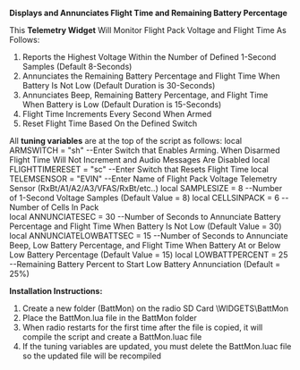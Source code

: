 **Displays and Annunciates Flight Time and Remaining Battery Percentage**

This **Telemetry Widget** Will Monitor Flight Pack Voltage and Flight Time As Follows:
1. Reports the Highest Voltage Within the Number of Defined 1-Second Samples (Default 8-Seconds)
2. Annunciates the Remaining Battery Percentage and Flight Time When Battery Is Not Low (Default Duration is 30-Seconds)
3. Annunciates Beep, Remaining Battery Percentage, and Flight Time When Battery is Low (Default Duration is 15-Seconds)
4. Flight Time Increments Every Second When Armed
5. Reset Flight Time Based On the Defined Switch

All **tuning variables** are at the top of the script as follows:
local	ARMSWITCH = "sh"		      --Enter Switch that Enables Arming.  When Disarmed Flight Time Will Not Increment and Audio Messages Are Disabled
local FLIGHTTIMERESET = "sc"    --Enter Switch that Resets Flight Time
local	TELEMSENSOR = "EVIN"		  --Enter Name of Flight Pack Voltage Telemetry Sensor (RxBt/A1/A2/A3/VFAS/RxBt/etc..)
local SAMPLESIZE = 8			      --Number of 1-Second Voltage Samples (Default Value = 8)
local	CELLSINPACK = 6			      --Number of Cells In Pack         
local	ANNUNCIATESEC = 30		    --Number of Seconds to Annunciate Battery Percentage and Flight Time When Battery Is Not Low (Default Value = 30)
local	ANNUNCIATELOWBATTSEC = 15	--Number of Seconds to Annunciate Beep, Low Battery Percentage, and Flight Time When Battery At or Below Low Battery Percentage (Default Value = 15)
local	LOWBATTPERCENT = 25		     --Remaining Battery Percent to Start Low Battery Annunciation (Default = 25%)    

**Installation Instructions:** 
1. Create a new folder (BattMon) on the radio SD Card  \WIDGETS\BattMon
2. Place the BattMon.lua file in the BattMon folder
3. When radio restarts for the first time after the file is copied, it will compile the script and create a BattMon.luac file
4. If the tuning variables are updated, you must delete the BattMon.luac file so the updated file will be recompiled
